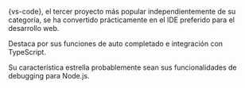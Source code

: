 {vs-code}, el tercer proyecto más popular independientemente de su categoría, se ha convertido prácticamente en el IDE preferido para el desarrollo web.

Destaca por sus funciones de auto completado e integración con TypeScript.

Su característica estrella probablemente sean sus funcionalidades de debugging para Node.js.